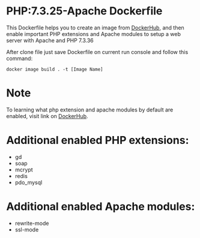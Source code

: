 # PHP:7.3.25-Apache Dockerfile
This Dockerfile helps you to create an image from [DockerHub](https://hub.docker.com/layers/php/library/php/7.3.25-apache/images/sha256-e16142c92a9fdbf74a76e64276e1851d468fc44914440ce9968159656988f658?context=explore),
and then enable important PHP extensions and Apache modules to setup a web server with Apache and PHP 7.3.36

After clone file just save Dockerfile on current run console and follow this command:

``docker image build . -t [Image Name]``

# Note
To learning what php extension and apache modules by default are enabled, visit link on [DockerHub](https://hub.docker.com/_/php).

# Additional enabled PHP extensions:
- gd
- soap
- mcrypt
- redis
- pdo_mysql

# Additional enabled Apache modules:
- rewrite-mode
- ssl-mode
